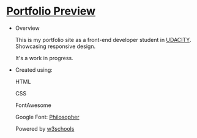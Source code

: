 # **[Portfolio Preview](https://rrcanlas.github.io/pOrtfOLiO-v1/)** #

* Overview 

   This is my portfolio site as a front-end developer student in [UDACITY](https://www.udacity.com). Showcasing responsive design. 
   
   It's a work in progress.

 * Created using:

   HTML

   CSS

   FontAwesome 
   
   Google Font: [Philosopher](https://fonts.google.com/?query=Philosopher)

   Powered by [w3schools](https://www.w3schools.com/w3css/4/w3.css)
